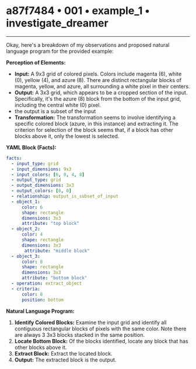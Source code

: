 # a87f7484 • 001 • example_1 • investigate_dreamer

---
Okay, here's a breakdown of my observations and proposed natural language program for the provided example:

**Perception of Elements:**

*   **Input:** A 9x3 grid of colored pixels. Colors include magenta (6), white (0), yellow (4), and azure (8). There are distinct rectangular blocks of magenta, yellow, and azure, all surrounding a white pixel in their centers.
*   **Output:** A 3x3 grid, which appears to be a cropped section of the input. Specifically, it's the azure (8) block from the bottom of the input grid, including the central white (0) pixel.
*    the output is a subset of the input
*   **Transformation:** The transformation seems to involve identifying a specific colored block (azure, in this instance) and extracting it. The criterion for selection of the block seems that, if a block has other blocks above it, only the lowest is selected.

**YAML Block (Facts):**



```yaml
facts:
  - input_type: grid
  - input_dimensions: 9x3
  - input_colors: [6, 0, 4, 8]
  - output_type: grid
  - output_dimensions: 3x3
  - output_colors: [8, 0]
  - relationship: output_is_subset_of_input
  - object_1:
      color: 6
      shape: rectangle
      dimensions: 3x3
      attribute: "top block"
  - object_2:
      color: 4
      shape: rectangle
      dimensions: 3x3
       attribute: "middle block"
  - object_3:
      color: 8
      shape: rectangle
      dimensions: 3x3
      attribute: "bottom block"
  - operation: extract_object
  - criteria:
      color: 8
      position: bottom
```



**Natural Language Program:**

1.  **Identify Colored Blocks:** Examine the input grid and identify all contiguous rectangular blocks of pixels with the same color. Note there are always 3 3x3 blocks stacked in the same position.
2. **Locate Bottom Block:** Of the blocks identified, locate any block that has other blocks above it.
3.  **Extract Block:** Extract the located block.
4.  **Output:** The extracted block is the output.

